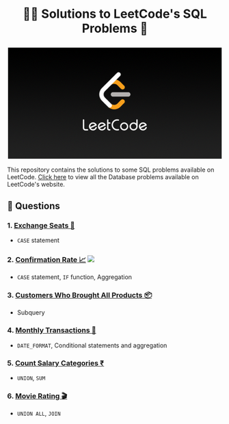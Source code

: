# <p align="center" style="margin-top: 0px;"> 👨‍💻 Solutions to LeetCode's SQL Problems 📝

<p align="center">
  <img src="leetcode.png" alt="LeetCode Logo">
</p>


This repository contains the solutions to some SQL problems available on LeetCode. <a href ="https://leetcode.com/problemset/database/">Click here</a> to view all the Database problems available on LeetCode's website.

## 🧾 Questions
### 1. [Exchange Seats 💺](#Exchange-Seats.md) 
* `CASE` statement 

### 2. [Confirmation Rate 📈](Confirmation-Rate.md) <img src="https://img.shields.io/badge/Medium-ffc01e" style="width: 40px; margin-top: 4px;">


* `CASE` statement, `IF` function, Aggregation

### 3. [Customers Who Brought All Products 📦](Customers-Who-Brought-All-Products.md)
* Subquery

### 4. [Monthly Transactions 🏦](Monthly-Transactions-I.md)
* `DATE_FORMAT`, Conditional statements and aggregation 

### 5. [Count Salary Categories ₹](Count-Salary-Categories.md)
* `UNION`, `SUM`

### 6. [Movie Rating 🎬](Movie-Rating.md)
* `UNION ALL`, `JOIN`